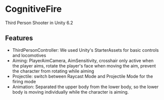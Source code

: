 # CognitiveFire

Third Person Shooter in Unity 6.2

## Features

- ThirdPersonController: We used Unity's StarterAssets for basic controls and locomotives
- Aiming: PlayerAimCamera, AimSensitivity, crosshair only active when the player aims, rotate the player's face when moving the aim, prevent the character from rotating while aiming
- Projectile: switch between Raycast Mode and Projectile Mode for the firing mode
- Animation: Separated the upper body from the lower body, so the lower body is moving individually while the character is aiming.
